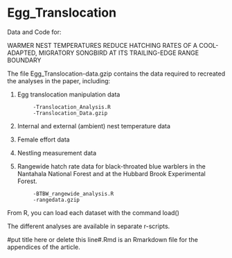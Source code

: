 # Egg_Translocation
Data and Code for:

WARMER NEST TEMPERATURES REDUCE HATCHING RATES OF A COOL-ADAPTED, MIGRATORY SONGBIRD AT ITS TRAILING-EDGE RANGE BOUNDARY  

The file Egg_Translocation-data.gzip contains the data required to recreated the analyses in the paper, including:

1. Egg translocation manipulation data

            -Translocation_Analysis.R
            -Translocation_Data.gzip
            
3. Internal and external (ambient) nest temperature data



4. Female effort data



5. Nestling measurement data



6. Rangewide hatch rate data for black-throated blue warblers in the Nantahala National Forest and at the Hubbard Brook Experimental Forest.

            -BTBW_rangewide_analysis.R
            -rangedata.gzip


From R, you can load each dataset with the command load()

The different analyses are available in separate r-scripts.

#put title here or delete this line#.Rmd is an Rmarkdown file for the appendices of the article.

